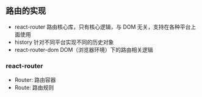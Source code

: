 ## 路由的实现

- react-router 路由核心库，只有核心逻辑，与 DOM 无关，支持在各种平台上面使用
- history 针对不同平台实现不同的历史对象
- react-router-dom DOM（浏览器环境）下的路由相关逻辑

### react-router

- Router: 路由容器
- Route: 路由规则
